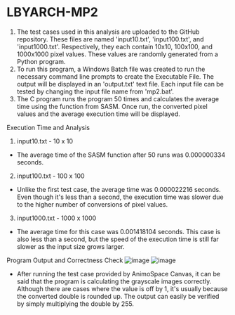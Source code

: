 # LBYARCH-MP2

1. The test cases used in this analysis are uploaded to the GitHub repository. These files are named 'input10.txt', 'input100.txt', and 'input1000.txt'. Respectively, they each contain 10x10, 100x100, and 1000x1000 pixel values. These values are randomly generated from a Python program.
2. To run this program, a Windows Batch file was created to run the necessary command line prompts to create the Executable File. The output will be displayed in an 'output.txt' text file. Each input file can be tested by changing the input file name from 'mp2.bat'.
3. The C program runs the program 50 times and calculates the average time using the function from SASM. Once run, the converted pixel values and the average execution time will be displayed.

Execution Time and Analysis
1. input10.txt - 10 x 10
- The average time of the SASM function after 50 runs was 0.000000334 seconds. 

2. input100.txt - 100 x 100
- Unlike the first test case, the average time was 0.000022216 seconds. Even though it's less than a second, the execution time was slower due to the higher number of conversions of pixel values.

3. input1000.txt - 1000 x 1000
- The average time for this case was 0.001418104 seconds. This case is also less than a second, but the speed of the execution time is still far slower as the input size grows larger.

Program Output and Correctness Check
![image](https://github.com/user-attachments/assets/74c60584-8474-4d32-ab05-79ce3a4fb9f7)
![image](https://github.com/user-attachments/assets/5ef3aea2-1297-4193-b8a8-764dd6925e87)
- After running the test case provided by AnimoSpace Canvas, it can be said that the program is calculating the grayscale images correctly. Although there are cases where the value is off by 1, it's usually because the converted double is rounded up. The output can easily be verified by simply multiplying the double by 255.
